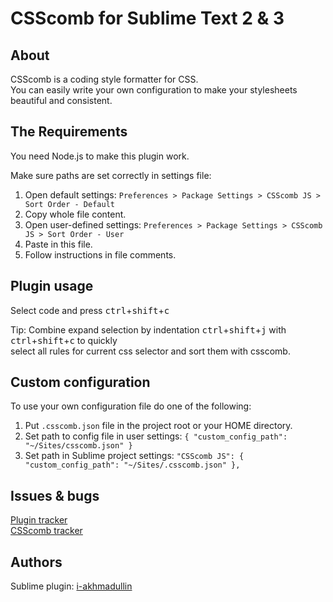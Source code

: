 # CSScomb for Sublime Text 2 & 3

## About

CSScomb is a coding style formatter for CSS.  
You can easily write your own configuration to make your stylesheets beautiful
and consistent.

## The Requirements

You need Node.js to make this plugin work.  
  
Make sure paths are set correctly in settings file:  
  
1.  Open default settings: `Preferences > Package Settings > CSScomb JS > Sort Order - Default`  
2.  Copy whole file content.  
3.  Open user-defined settings: `Preferences > Package Settings > CSScomb JS > Sort Order - User`  
4.  Paste in this file.  
5.  Follow instructions in file comments.  

## Plugin usage

Select code and press <kbd>ctrl</kbd>+<kbd>shift</kbd>+<kbd>c</kbd>  
  
Tip: Combine expand selection by indentation <kbd>ctrl</kbd>+<kbd>shift</kbd>+<kbd>j</kbd> with <kbd>ctrl</kbd>+<kbd>shift</kbd>+<kbd>c</kbd> to quickly  
select all rules for current css selector and sort them with csscomb.

## Custom configuration

To use your own configuration file do one of the following:  

1.  Put `.csscomb.json` file in the project root or your HOME directory.
2.  Set path to config file in user settings:
    `{ "custom_config_path": "~/Sites/csscomb.json" }`
3.  Set path in Sublime project settings:
    `"CSScomb JS": { "custom_config_path": "~/Sites/.csscomb.json" },`

## Issues & bugs

[Plugin tracker](https://github.com/csscomb/csscombjs-for-sublime)    
[CSScomb tracker](https://github.com/csscomb/csscomb.js/issues)

## Authors

Sublime plugin: [i-akhmadullin](https://github.com/i-akhmadullin)
